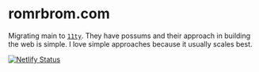 # romrbrom.com

Migrating main to [`11ty`](https://www.11ty.dev/). They have possums and their approach in building the web is simple. I love simple approaches because it usually scales best.

[![Netlify
Status](https://api.netlify.com/api/v1/badges/4162f8cf-49d2-4f6c-9734-7073674b7b63/deploy-status)](https://app.netlify.com/sites/rombrom/deploys)
